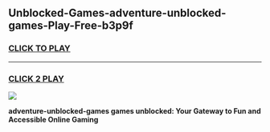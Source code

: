 
## Unblocked-Games-adventure-unblocked-games-Play-Free-b3p9f
<h3>
<a href="https://premium76.site?title=adventure-unblocked-games&ref=18A">CLICK TO PLAY</a></h3>
<hr>

<h3>
<a href="https://premium76.site?title=adventure-unblocked-games&ref=18A">CLICK 2 PLAY</a>
  
</h3>

<a href="https://premium76.site?title=adventure-unblocked-games&ref=18A"><img src="https://clearcache.store/games.png"></a>


**adventure-unblocked-games games unblocked: Your Gateway to Fun and Accessible Online Gaming**
